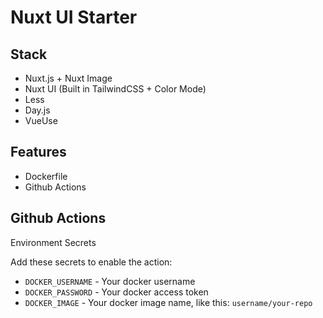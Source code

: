 # Nuxt UI Starter

## Stack
- Nuxt.js + Nuxt Image
- Nuxt UI (Built in TailwindCSS + Color Mode)
- Less
- Day.js
- VueUse

## Features
- Dockerfile
- Github Actions

## Github Actions

Environment Secrets

Add these secrets to enable the action: 

- `DOCKER_USERNAME` - Your docker username
- `DOCKER_PASSWORD` - Your docker access token
- `DOCKER_IMAGE` - Your docker image name, like this: `username/your-repo`

